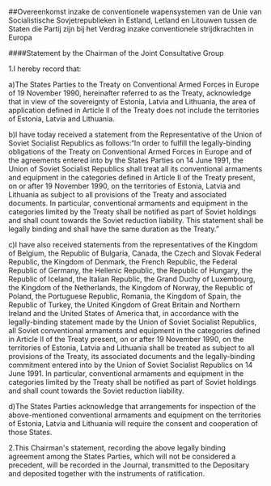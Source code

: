<meta http-equiv='Content-Type' content='text/html; charset=utf-8' />

##Overeenkomst inzake de conventionele wapensystemen van de Unie van Socialistische Sovjetrepublieken in Estland, Letland en Litouwen tussen de Staten die Partij zijn bij het Verdrag inzake conventionele strijdkrachten in Europa 

####Statement by the Chairman of the Joint Consultative Group

1.I hereby record that:

a)The States Parties to the Treaty on Conventional Armed Forces in Europe of 19 November 1990, hereinafter referred to as the Treaty, acknowledge that in view of the sovereignty of Estonia, Latvia and Lithuania, the area of application defined in Article II of the Treaty does not include the territories of Estonia, Latvia and Lithuania.

b)I have today received a statement from the Representative of the Union of Soviet Socialist Republics as follows:“In order to fulfill the legally-binding obligations of the Treaty on Conventional Armed Forces in Europe and of the agreements entered into by the States Parties on 14 June 1991, the Union of Soviet Socialist Republics shall treat all its conventional armaments and equipment in the categories defined in Article II of the Treaty present, on or after 19 November 1990, on the territories of Estonia, Latvia and Lithuania as subject to all provisions of the Treaty and associated documents. In particular, conventional armaments and equipment in the categories limited by the Treaty shall be notified as part of Soviet holdings and shall count towards the Soviet reduction liability. This statement shall be legally binding and shall have the same duration as the Treaty.”

c)I have also received statements from the representatives of the Kingdom of Belgium, the Republic of Bulgaria, Canada, the Czech and Slovak Federal Republic, the Kingdom of Denmark, the French Republic, the Federal Republic of Germany, the Hellenic Republic, the Republic of Hungary, the Republic of Iceland, the Italian Republic, the Grand Duchy of Luxembourg, the Kingdom of the Netherlands, the Kingdom of Norway, the Republic of Poland, the Portuguese Republic, Romania, the Kingdom of Spain, the Republic of Turkey, the United Kingdom of Great Britain and Northern Ireland and the United States of America that, in accordance with the legally-binding statement made by the Union of Soviet Socialist Republics, all Soviet conventional armaments and equipment in the categories defined in Article II of the Treaty present, on or after 19 November 1990, on the territories of Estonia, Latvia and Lithuania shall be treated as subject to all provisions of the Treaty, its associated documents and the legally-binding commitment entered into by the Union of Soviet Socialist Republics on 14 June 1991. In particular, conventional armaments and equipment in the categories limited by the Treaty shall be notified as part of Soviet holdings and shall count towards the Soviet reduction liability.

d)The States Parties acknowledge that arrangements for inspection of the above-mentioned conventional armaments and equipment on the territories of Estonia, Latvia and Lithuania will require the consent and cooperation of those States.

2.This Chairman's statement, recording the above legally binding agreement among the States Parties, which will not be considered a precedent, will be recorded in the Journal, transmitted to the Depositary and deposited together with the instruments of ratification.
